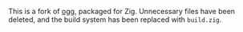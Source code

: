 This is a fork of [ogg](https://github.com/xiph/ogg), packaged for Zig.
Unnecessary files have been deleted, and the build system has been replaced
with `build.zig`.
